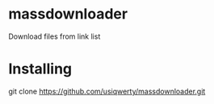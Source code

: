 # massdownloader
Download files from link list
# Installing
git clone https://github.com/usiqwerty/massdownloader.git
